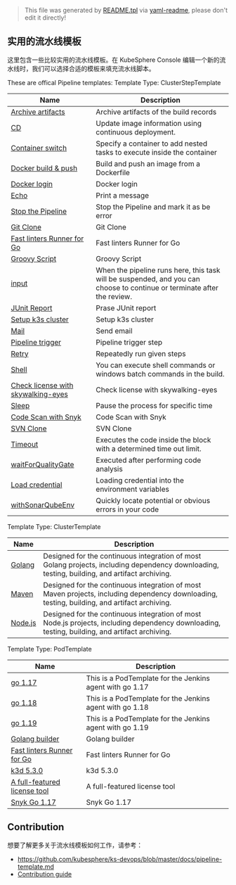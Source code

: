 > This file was generated by [README.tpl](README.tpl) via [yaml-readme](https://github.com/LinuxSuRen/yaml-readme), please don't edit it directly!

## 实用的流水线模板

这里包含一些比较实用的流水线模板。在 KubeSphere Console 编辑一个新的流水线时，我们可以选择合适的模板来填充流水线脚本。

These are offical Pipeline templates:
Template Type: ClusterStepTemplate

| Name | Description |
|---|---|
| [Archive artifacts](featured/steps/archive-artifacts.yaml) | Archive artifacts of the build records |
| [CD](featured/steps/cd.yaml) | Update image information using continuous deployment. |
| [Container switch](featured/steps/container-switch.yaml) | Specify a container to add nested tasks to execute inside the container |
| [Docker build &amp; push](featured/steps/docker-build-push.yaml) | Build and push an image from a Dockerfile |
| [Docker login](featured/steps/docker-login.yaml) | Docker login |
| [Echo](featured/steps/echo.yaml) | Print a message |
| [Stop the Pipeline](featured/steps/error.yaml) | Stop the Pipeline and mark it as be error |
| [Git Clone](featured/steps/git-clone.yaml) | Git Clone |
| [Fast linters Runner for Go](featured/steps/golangci.yaml) | Fast linters Runner for Go |
| [Groovy Script](featured/steps/groovy-script.yaml) | Groovy Script |
| [input](featured/steps/input.yaml) | When the pipeline runs here, this task will be suspended, and you can choose to continue or terminate after the review. |
| [JUnit Report](featured/steps/junit.yaml) | Prase JUnit report |
| [Setup k3s cluster](featured/steps/k3d.yaml) | Setup k3s cluster |
| [Mail](featured/steps/mail.yaml) | Send email |
| [Pipeline trigger](featured/steps/pipeline-trigger.yaml) | Pipeline trigger step |
| [Retry](featured/steps/retry.yaml) | Repeatedly run given steps |
| [Shell](featured/steps/shell.yaml) | You can execute shell commands or windows batch commands in the build. |
| [Check license with skywalking-eyes](featured/steps/skywalking-eyes.yaml) | Check license with skywalking-eyes |
| [Sleep](featured/steps/sleep.yaml) | Pause the process for specific time |
| [Code Scan with Snyk](featured/steps/snyk-scan.yaml) | Code Scan with Snyk |
| [SVN Clone](featured/steps/svn-clone.yaml) | SVN Clone |
| [Timeout](featured/steps/timeout.yaml) | Executes the code inside the block with a determined time out limit. |
| [waitForQualityGate](featured/steps/waitfor-qauality-gate.yaml) | Executed after performing code analysis |
| [Load credential](featured/steps/with-credential.yaml) | Loading credential into the environment variables |
| [withSonarQubeEnv](featured/steps/with-sonarQube-env.yaml) | Quickly locate potential or obvious errors in your code |

Template Type: ClusterTemplate

| Name | Description |
|---|---|
| [Golang](featured/pipelines/golang.yaml) | Designed for the continuous integration of most Golang projects, including dependency downloading, testing, building, and artifact archiving. |
| [Maven](featured/pipelines/maven.yaml) | Designed for the continuous integration of most Maven projects, including dependency downloading, testing, building, and artifact archiving. |
| [Node.js](featured/pipelines/nodejs.yaml) | Designed for the continuous integration of most Node.js projects, including dependency downloading, testing, building, and artifact archiving. |

Template Type: PodTemplate

| Name | Description |
|---|---|
| [go 1.17](featured/jenkins-agents/go-1.17.yaml) | This is a PodTemplate for the Jenkins agent with go 1.17 |
| [go 1.18](featured/jenkins-agents/go-1.18.yaml) | This is a PodTemplate for the Jenkins agent with go 1.18 |
| [go 1.19](featured/jenkins-agents/go-1.19.yaml) | This is a PodTemplate for the Jenkins agent with go 1.19 |
| [Golang builder](featured/jenkins-agents/go-builder.yaml) | Golang builder |
| [Fast linters Runner for Go](featured/jenkins-agents/golangci-lint.yaml) | Fast linters Runner for Go |
| [k3d 5.3.0](featured/jenkins-agents/k3d-5.3.yaml) | k3d 5.3.0 |
| [A full-featured license tool](featured/jenkins-agents/skywalking-eyes.yaml) | A full-featured license tool |
| [Snyk Go 1.17](featured/jenkins-agents/snyk-go-1.17.yaml) | Snyk Go 1.17 |


## Contribution

想要了解更多关于流水线模板如何工作，请参考：

- https://github.com/kubesphere/ks-devops/blob/master/docs/pipeline-template.md
- [Contribution guide](CONTRIBUTION.md)
